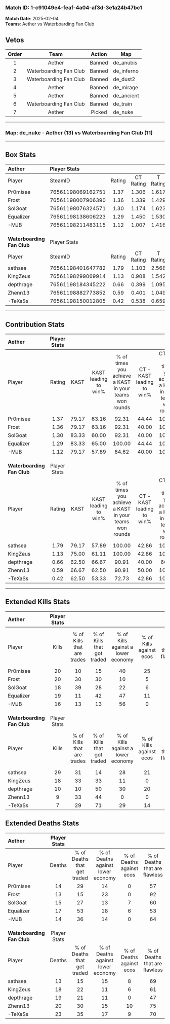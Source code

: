 ### Match ID: 1-c91049e4-feaf-4a04-af3d-3e1a24b47bc1  
**Match Date**: 2025-02-04  
**Teams**: Aether vs Waterboarding Fan Club  

## Vetos  

| Order | Team | Action | Map |
| :---: | :--: | :----: | --- |
| 1 | Aether | Banned | de_anubis |
| 2 | Waterboarding Fan Club | Banned | de_inferno |
| 3 | Waterboarding Fan Club | Banned | de_dust2 |
| 4 | Aether | Banned | de_mirage |
| 5 | Aether | Banned | de_ancient |
| 6 | Waterboarding Fan Club | Banned | de_train |
| 7 | Aether | Picked | de_nuke |

---  

### **Map**: de_nuke - Aether (13) vs Waterboarding Fan Club (11)  
---  

## Box Stats  

| **Aether**                 | Player Stats      |        |           |          |       |       |       |         |        |      |     |
| :- | :- | :-: | :-: | :-: | :-: | :-: | :-: | :-: | :-: | :-: | :-: |
| Player                     | SteamID           | Rating | CT Rating | T Rating | KAST  |  ADR  | Kills | Assists | Deaths | K/D  | HS% |
| Pr0misee                   | 76561198069162751 |  1.37  |   1.306   |  1.617   | 79.17 | 90.1  |  20   |    7    |   14   | 1.43 | 40  |
| Frost                      | 76561198007906390 |  1.36  |   1.339   |  1.429   | 79.17 | 84.3  |  20   |    5    |   13   | 1.54 | 55  |
| SolGoat                    | 76561198076324571 |  1.30  |   1.174   |  1.623   | 83.33 | 83.4  |  18   |   11    |   15   | 1.20 | 61  |
| Equalizer                  | 76561198138606223 |  1.29  |   1.450   |  1.530   | 83.33 | 91.5  |  19   |    5    |   17   | 1.12 | 47  |
| -MJB                       | 76561198211483115 |  1.12  |   1.007   |  1.416   | 79.17 | 60.1  |  16   |    6    |   14   | 1.14 | 50  |
|                            |                   |        |           |          |       |       |       |         |        |      |     |
|                            |                   |        |           |          |       |       |       |         |        |      |     |
|                            |                   |        |           |          |       |       |       |         |        |      |     |
| **Waterboarding Fan Club** | Player Stats      |        |           |          |       |       |       |         |        |      |     |
| Player                     | SteamID           | Rating | CT Rating | T Rating | KAST  |  ADR  | Kills | Assists | Deaths | K/D  | HS% |
| sathsea                    | 76561198401647782 |  1.79  |   1.103   |  2.568   | 79.17 | 117.2 |  29   |    5    |   13   | 2.23 | 31  |
| KingZeus                   | 76561198299069914 |  1.13  |   0.908   |  1.542   | 75.00 | 80.0  |  18   |    5    |   18   | 1.00 | 44  |
| depthrage                  | 76561198184345222 |  0.66  |   0.399   |  1.095   | 62.50 | 54.1  |  10   |    7    |   19   | 0.53 | 40  |
| Zhenn13                    | 76561198882773852 |  0.59  |   0.401   |  1.049   | 66.67 | 46.4  |   9   |    3    |   20   | 0.45 | 44  |
| -TeXaSs                    | 76561198150012805 |  0.42  |   0.538   |  0.659   | 62.50 | 40.7  |   7   |    7    |   23   | 0.30 | 14  |
---  

## Contribution Stats  

| **Aether**                 | Player Stats |       |                      |                                                        |                           |                                                             |                          |                                                            |
| :- | :-: | :-: | :-: | :-: | :-: | :-: | :-: | :-: |
| Player                     |    Rating    | KAST  | KAST leading to win% | % of times you achieve a KAST in your teams won rounds | CT - KAST leading to win% | CT - % of times you achieve a KAST in your teams won rounds | T - KAST leading to win% | T - % of times you achieve a KAST in your teams won rounds |
| Pr0misee                   |     1.37     | 79.17 |        63.16         |                         92.31                          |           44.44           |                           100.00                            |          80.00           |                           88.89                            |
| Frost                      |     1.36     | 79.17 |        63.16         |                         92.31                          |           40.00           |                           100.00                            |          88.89           |                           88.89                            |
| SolGoat                    |     1.30     | 83.33 |        60.00         |                         92.31                          |           40.00           |                           100.00                            |          80.00           |                           88.89                            |
| Equalizer                  |     1.29     | 83.33 |        65.00         |                         100.00                         |           44.44           |                           100.00                            |          81.82           |                           100.00                           |
| -MJB                       |     1.12     | 79.17 |        57.89         |                         84.62                          |           40.00           |                           100.00                            |          77.78           |                           77.78                            |
|                            |              |       |                      |                                                        |                           |                                                             |                          |                                                            |
|                            |              |       |                      |                                                        |                           |                                                             |                          |                                                            |
|                            |              |       |                      |                                                        |                           |                                                             |                          |                                                            |
| **Waterboarding Fan Club** | Player Stats |       |                      |                                                        |                           |                                                             |                          |                                                            |
| Player                     |    Rating    | KAST  | KAST leading to win% | % of times you achieve a KAST in your teams won rounds | CT - KAST leading to win% | CT - % of times you achieve a KAST in your teams won rounds | T - KAST leading to win% | T - % of times you achieve a KAST in your teams won rounds |
| sathsea                    |     1.79     | 79.17 |        57.89         |                         100.00                         |           42.86           |                           100.00                            |          66.67           |                           100.00                           |
| KingZeus                   |     1.13     | 75.00 |        61.11         |                         100.00                         |           42.86           |                           100.00                            |          72.73           |                           100.00                           |
| depthrage                  |     0.66     | 62.50 |        66.67         |                         90.91                          |           40.00           |                            66.67                            |          80.00           |                           100.00                           |
| Zhenn13                    |     0.59     | 66.67 |        62.50         |                         90.91                          |           50.00           |                           100.00                            |          70.00           |                           87.50                            |
| -TeXaSs                    |     0.42     | 62.50 |        53.33         |                         72.73                          |           42.86           |                           100.00                            |          62.50           |                           62.50                            |
---  

## Extended Kills Stats  

| **Aether**                 | Player Stats |                            |                            |                                    |                         |                              |                                 |                                       |                    |           |
| :- | :-: | :-: | :-: | :-: | :-: | :-: | :-: | :-: | :-: | :-: |
| Player                     |    Kills     | % of Kills that are trades | % of Kills that got traded | % of Kills against a lower economy | % of Kills against ecos | % of Kills that are flawless | % of Kills that are close duels | % of Kills that are assisted by flash | Pistol Round Kills | AWP Kills |
| Pr0misee                   |      20      |             10             |             15             |                 40                 |           25            |              90              |                5                |                   5                   |         0          |     0     |
| Frost                      |      20      |             30             |             30             |                 10                 |            5            |              65              |                0                |                  15                   |         1          |     0     |
| SolGoat                    |      18      |             39             |             28             |                 22                 |            6            |              61              |               17                |                   6                   |         4          |     0     |
| Equalizer                  |      19      |             11             |             42             |                 47                 |           11            |              47              |               21                |                  11                   |         2          |     0     |
| -MJB                       |      16      |             13             |             13             |                 56                 |            0            |              56              |                0                |                   0                   |         2          |     2     |
|                            |              |                            |                            |                                    |                         |                              |                                 |                                       |                    |           |
|                            |              |                            |                            |                                    |                         |                              |                                 |                                       |                    |           |
|                            |              |                            |                            |                                    |                         |                              |                                 |                                       |                    |           |
| **Waterboarding Fan Club** | Player Stats |                            |                            |                                    |                         |                              |                                 |                                       |                    |           |
| Player                     |    Kills     | % of Kills that are trades | % of Kills that got traded | % of Kills against a lower economy | % of Kills against ecos | % of Kills that are flawless | % of Kills that are close duels | % of Kills that are assisted by flash | Pistol Round Kills | AWP Kills |
| sathsea                    |      29      |             31             |             14             |                 28                 |           21            |              79              |                3                |                   0                   |         3          |    17     |
| KingZeus                   |      18      |             33             |             33             |                 11                 |            0            |              56              |               11                |                   6                   |         3          |     1     |
| depthrage                  |      10      |             10             |             50             |                 30                 |           20            |              60              |               20                |                   0                   |         0          |     0     |
| Zhenn13                    |      9       |             33             |             44             |                 0                  |            0            |              67              |                0                |                   0                   |         2          |     0     |
| -TeXaSs                    |      7       |             29             |             71             |                 29                 |           14            |              0               |               29                |                  14                   |         0          |     0     |
## Extended Deaths Stats  

| **Aether**                 | Player Stats |                             |                                   |                          |                               |                            |                           |               |
| :- | :-: | :-: | :-: | :-: | :-: | :-: | :-: | :-: |
| Player                     |    Deaths    | % of Deaths that get traded | % of Deaths against lower economy | % of Deaths against ecos | % of Deaths that are flawless | % of Deaths that are close | % of Deaths while blinded | Deaths to AWP |
| Pr0misee                   |      14      |             29              |                14                 |            0             |              57               |             14             |             7             |       3       |
| Frost                      |      13      |             15              |                23                 |            0             |              92               |             8              |             0             |       5       |
| SolGoat                    |      15      |             27              |                13                 |            7             |              60               |             7              |             0             |       3       |
| Equalizer                  |      17      |             53              |                18                 |            6             |              53               |             18             |             0             |       6       |
| -MJB                       |      14      |             36              |                14                 |            0             |              64               |             0              |             7             |       1       |
|                            |              |                             |                                   |                          |                               |                            |                           |               |
|                            |              |                             |                                   |                          |                               |                            |                           |               |
|                            |              |                             |                                   |                          |                               |                            |                           |               |
| **Waterboarding Fan Club** | Player Stats |                             |                                   |                          |                               |                            |                           |               |
| Player                     |    Deaths    | % of Deaths that get traded | % of Deaths against lower economy | % of Deaths against ecos | % of Deaths that are flawless | % of Deaths that are close | % of Deaths while blinded | Deaths to AWP |
| sathsea                    |      13      |             15              |                15                 |            8             |              69               |             8              |            15             |       0       |
| KingZeus                   |      18      |             22              |                11                 |            6             |              61               |             11             |             6             |       0       |
| depthrage                  |      19      |             21              |                11                 |            0             |              47               |             16             |             0             |       1       |
| Zhenn13                    |      20      |             30              |                15                 |            10            |              75               |             10             |             5             |       1       |
| -TeXaSs                    |      23      |             35              |                17                 |            9             |              70               |             0              |            13             |       0       |
